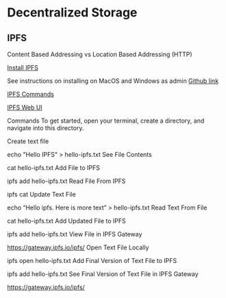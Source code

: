 # Decentralized Storage

## IPFS

Content Based Addressing vs Location Based Addressing (HTTP)

[Install IPFS](https://docs.ipfs.io/install/)

See instructions on installing on MacOS and Windows as admin
[Github link](https://github.com/ipfs/go-ipfs)

[IPFS Commands](ipfs.io/docs/commands)

[IPFS Web UI](localhost:5001/webui)

Commands
To get started, open your terminal, create a directory, and navigate into this directory.

Create text file

echo "Hello IPFS" > hello-ipfs.txt
See File Contents

cat hello-ipfs.txt
Add File to IPFS

ipfs add hello-ipfs.txt
Read File From IPFS

ipfs cat <hash value>
Update Text File

echo “Hello ipfs. Here is more text” > hello-ipfs.txt
Read Text From File

cat hello-ipfs.txt
Add Updated File to IPFS

ipfs add hello-ipfs.txt
View File in IPFS Gateway

https://gateway.ipfs.io/ipfs/<hash-value>
Open Text File Locally

ipfs open hello-ipfs.txt
Add Final Version of Text File to IPFS

ipfs add hello-ipfs.txt
See Final Version of Text File in IPFS Gateway

https://gateway.ipfs.io/ipfs/<hash-value>